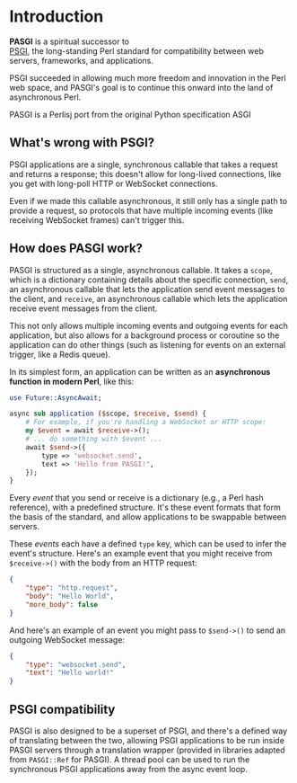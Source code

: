 # Introduction

**PASGI** is a spiritual successor to  
[PSGI](https://metacpan.org/dist/PSGI/view/PSGI.pod), the long-standing Perl
standard for compatibility between web servers, frameworks, and applications.

PSGI succeeded in allowing much more freedom and innovation in the Perl
web space, and PASGI's goal is to continue this onward into the land of
asynchronous Perl.

PASGI is a Perlisj port from the original Python specification ASGI

## What's wrong with PSGI?

PSGI applications are a single, synchronous callable that takes a request and
returns a response; this doesn't allow for long-lived connections, like you
get with long-poll HTTP or WebSocket connections.

Even if we made this callable asynchronous, it still only has a single path
to provide a request, so protocols that have multiple incoming events (like
receiving WebSocket frames) can't trigger this.

## How does PASGI work?

PASGI is structured as a single, asynchronous callable. It takes a `scope`, 
which is a dictionary containing details about the specific connection,
`send`, an asynchronous callable that lets the application send event messages
to the client, and `receive`, an asynchronous callable which lets the application
receive event messages from the client.

This not only allows multiple incoming events and outgoing events for each
application, but also allows for a background process or coroutine so the application
can do other things (such as listening for events on an external trigger, like a
Redis queue).

In its simplest form, an application can be written as an **asynchronous
function in modern Perl**, like this:

```perl
use Future::AsyncAwait;

async sub application ($scope, $receive, $send) {
    # For example, if you're handling a WebSocket or HTTP scope:
    my $event = await $receive->();
    # ... do something with $event ...
    await $send->({
        type => 'websocket.send', 
        text => 'Hello from PASGI!',
    });
}
```

Every *event* that you send or receive is a dictionary (e.g., a Perl hash reference),
with a predefined structure. It's these event formats that form the basis of the
standard, and allow applications to be swappable between servers.

These *events* each have a defined `type` key, which can be used to infer
the event's structure. Here's an example event that you might receive from
`$receive->()` with the body from an HTTP request:

```json
{
    "type": "http.request",
    "body": "Hello World",
    "more_body": false
}
```

And here's an example of an event you might pass to `$send->()` to send an
outgoing WebSocket message:

```json
{
    "type": "websocket.send",
    "text": "Hello world!"
}
```

## PSGI compatibility

PASGI is also designed to be a superset of PSGI, and there's a defined way
of translating between the two, allowing PSGI applications to be run inside
PASGI servers through a translation wrapper (provided in libraries adapted from
`PASGI::Ref` for PASGI). A thread pool can be used to run the synchronous PSGI
applications away from the async event loop.

